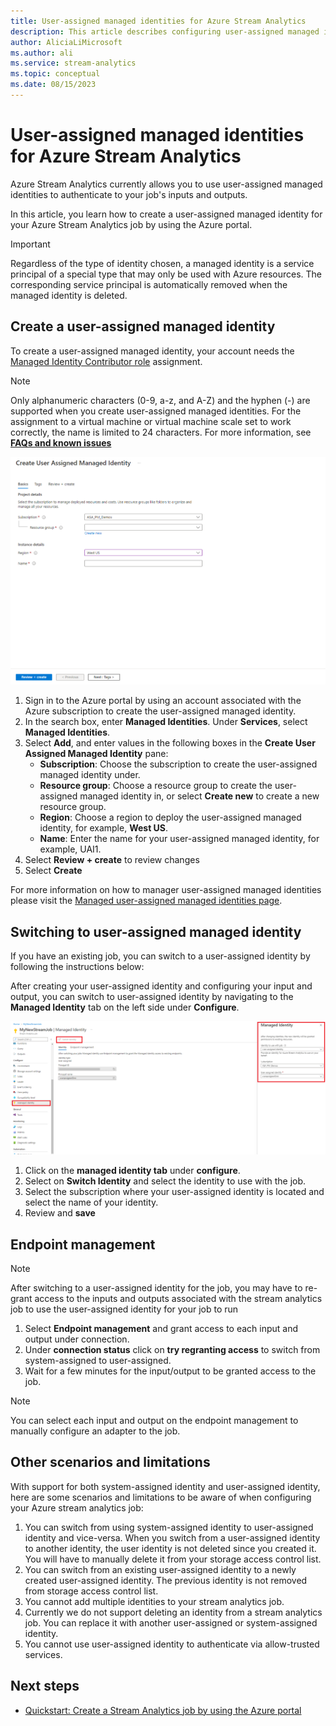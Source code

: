 ```yaml
---
title: User-assigned managed identities for Azure Stream Analytics
description: This article describes configuring user-assigned managed identities for Azure Stream Analytics.
author: AliciaLiMicrosoft 
ms.author: ali 
ms.service: stream-analytics
ms.topic: conceptual
ms.date: 08/15/2023
---
```


# User-assigned managed identities for Azure Stream Analytics

Azure Stream Analytics currently allows you to use user-assigned managed identities to authenticate to your job's inputs and outputs.

In this article, you learn how to create a user-assigned managed identity for your Azure Stream Analytics job by using the Azure portal.

> [!IMPORTANT] 
> Regardless of the type of identity chosen, a managed identity is a service principal of a special type that may only be used with Azure resources. The corresponding service principal is automatically removed when the managed identity is deleted.


## Create a user-assigned managed identity

To create a user-assigned managed identity, your account needs the [Managed Identity Contributor role](../role-based-access-control/built-in-roles.md#managed-identity-contributor) assignment.

> [!NOTE] 
> Only alphanumeric characters (0-9, a-z, and A-Z) and the hyphen (-) are supported when you create user-assigned managed identities. For the assignment to a virtual machine or virtual machine scale set to work correctly, the name is limited to 24 characters. For more information, see [**FAQs and known issues**](../active-directory/managed-identities-azure-resources/known-issues.md)

   ![Create managed identity](./media/common/create-managed-identity.png)
   
1.	Sign in to the Azure portal by using an account associated with the Azure subscription to create the user-assigned managed identity.
2.	In the search box, enter **Managed Identities**. Under **Services**, select **Managed Identities**.
3.	Select **Add**, and enter values in the following boxes in the **Create User Assigned Managed Identity** pane:
    * **Subscription**: Choose the subscription to create the user-assigned managed identity under.
    * **Resource group**: Choose a resource group to create the user-assigned managed identity in, or select **Create new** to create a new resource group.
    * **Region**: Choose a region to deploy the user-assigned managed identity, for example, **West US**.
    * **Name**: Enter the name for your user-assigned managed identity, for example, UAI1.
4. Select **Review + create** to review changes
5. Select **Create**

For more information on how to manager user-assigned managed identities please visit the [Managed user-assigned managed identities page](../active-directory/managed-identities-azure-resources/how-manage-user-assigned-managed-identities.md?pivots=identity-mi-methods-azp).


## Switching to user-assigned managed identity
If you have an existing job, you can switch to a user-assigned identity by following the instructions below:

After creating your user-assigned identity and configuring your input and output, you can switch to user-assigned identity by navigating to the **Managed Identity** tab on the left side under **Configure**.

   ![Configure Stream Analytics managed identity](./media/common/stream-analytics-enable-managed-identity-new.png)

1.	Click on the **managed identity tab** under **configure**.
2.	Select on **Switch Identity** and select the identity to use with the job.
3.	Select the subscription where your user-assigned identity is located and select the name of your identity.
4.	Review and **save**


## Endpoint management
> [!NOTE] 
> After switching to a user-assigned identity for the job, you may have to re-grant access to the inputs and outputs associated with the stream analytics job to use the user-assigned identity for your job to run

1.	Select **Endpoint management** and grant access to each input and output under connection.
2.	Under **connection status** click on **try regranting access** to switch from system-assigned to user-assigned. 
3.	Wait for a few minutes for the input/output to be granted access to the job.

> [!NOTE] 
> You can select each input and output on the endpoint management to manually configure an adapter to the job.


## Other scenarios and limitations
With support for both system-assigned identity and user-assigned identity, here are some scenarios and limitations to be aware of when configuring your Azure stream analytics job:

1. You can switch from using system-assigned identity to user-assigned identity and vice-versa. When you switch from a user-assigned identity to another identity, the user identity is not deleted since you created it. You will have to manually delete it from your storage access control list.
2. You can switch from an existing user-assigned identity to a newly created user-assigned identity. The previous identity is not removed from storage access control list.
3. You cannot add multiple identities to your stream analytics job.
4. Currently we do not support deleting an identity from a stream analytics job. You can replace it with another user-assigned or system-assigned identity.
5. You cannot use user-assigned identity to authenticate via allow-trusted services.

## Next steps

* [Quickstart: Create a Stream Analytics job by using the Azure portal](stream-analytics-quick-create-portal.md)
